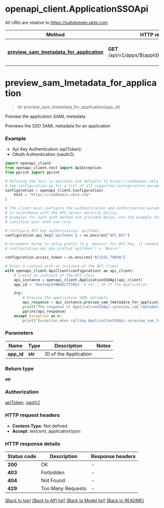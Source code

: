 # openapi_client.ApplicationSSOApi

All URIs are relative to *https://subdomain.okta.com*

Method | HTTP request | Description
------------- | ------------- | -------------
[**preview_sam_lmetadata_for_application**](ApplicationSSOApi.md#preview_sam_lmetadata_for_application) | **GET** /api/v1/apps/${appId}/sso/saml/metadata | Preview the application SAML metadata


# **preview_sam_lmetadata_for_application**
> str preview_sam_lmetadata_for_application(app_id)

Preview the application SAML metadata

Previews the SSO SAML metadata for an application

### Example

* Api Key Authentication (apiToken):
* OAuth Authentication (oauth2):

```python
import openapi_client
from openapi_client.rest import ApiException
from pprint import pprint

# Defining the host is optional and defaults to https://subdomain.okta.com
# See configuration.py for a list of all supported configuration parameters.
configuration = openapi_client.Configuration(
    host = "https://subdomain.okta.com"
)

# The client must configure the authentication and authorization parameters
# in accordance with the API server security policy.
# Examples for each auth method are provided below, use the example that
# satisfies your auth use case.

# Configure API key authorization: apiToken
configuration.api_key['apiToken'] = os.environ["API_KEY"]

# Uncomment below to setup prefix (e.g. Bearer) for API key, if needed
# configuration.api_key_prefix['apiToken'] = 'Bearer'

configuration.access_token = os.environ["ACCESS_TOKEN"]

# Enter a context with an instance of the API client
with openapi_client.ApiClient(configuration) as api_client:
    # Create an instance of the API class
    api_instance = openapi_client.ApplicationSSOApi(api_client)
    app_id = '0oafxqCAJWWGELFTYASJ' # str | ID of the Application

    try:
        # Preview the application SAML metadata
        api_response = api_instance.preview_sam_lmetadata_for_application(app_id)
        print("The response of ApplicationSSOApi->preview_sam_lmetadata_for_application:\n")
        pprint(api_response)
    except Exception as e:
        print("Exception when calling ApplicationSSOApi->preview_sam_lmetadata_for_application: %s\n" % e)
```



### Parameters


Name | Type | Description  | Notes
------------- | ------------- | ------------- | -------------
 **app_id** | **str**| ID of the Application | 

### Return type

**str**

### Authorization

[apiToken](../README.md#apiToken), [oauth2](../README.md#oauth2)

### HTTP request headers

 - **Content-Type**: Not defined
 - **Accept**: text/xml, application/json

### HTTP response details

| Status code | Description | Response headers |
|-------------|-------------|------------------|
**200** | OK |  -  |
**403** | Forbidden |  -  |
**404** | Not Found |  -  |
**429** | Too Many Requests |  -  |

[[Back to top]](#) [[Back to API list]](../README.md#documentation-for-api-endpoints) [[Back to Model list]](../README.md#documentation-for-models) [[Back to README]](../README.md)

